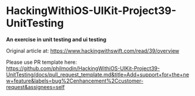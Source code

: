 # HackingWithiOS-UIKit-Project39-UnitTesting

**An exercise in unit testing and ui testing**

Original article at: https://www.hackingwithswift.com/read/39/overview

Please use PR template here: https://github.com/philmodin/HackingWithiOS-UIKit-Project39-UnitTesting/docs/pull_request_template.md&title=Add+support+for+the+new+feature&labels=bug%2Cenhancement%2Ccustomer-request&assignees=self
